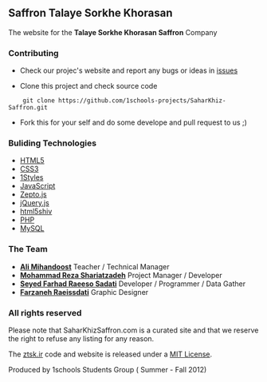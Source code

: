 ## Saffron Talaye Sorkhe Khorasan
The website for the **Talaye Sorkhe Khorasan Saffron** Company


### Contributing

* Check our projec's website and report any bugs or ideas in [issues](https://github.com/1schools-projects/SaharKhiz-Saffron/issues)

* Clone this project and check source code
```
    git clone https://github.com/1schools-projects/SaharKhiz-Saffron.git
```

* Fork this for your self and do some develope and pull request to us ;)


### Buliding Technologies
* [HTML5](http://ali.md/wiki/html5)
* [CSS3](http://ali.md/css3ref)
* [1Styles](http://ali.md/1styles)
* [JavaScript](http://ali.md/wiki/javascript)
* [Zepto.js](http://ali.md/zepto.js)
* [jQuery.js](http://ali.md/jquery.js)
* [html5shiv](http://ali.md/html5shiv)
* [PHP](http://ali.md/php/)
* [MySQL](http://ali.md/wiki/mysql)


### The Team
* [**Ali Mihandoost**](http://github.com/Alimd) Teacher / Technical Manager
* [**Mohammad Reza Shariatzadeh**](https://github.com/Mrshcom) Project Manager / Developer 
* [**Seyed Farhad Raeeso Sadati**](https://github.com/farhad-rs) Developer / Programmer / Data Gather
* [**Farzaneh Raeissdati**](http://www.art20.ir) Graphic Designer


### All rights reserved ###
Please note that SaharKhizSaffron.com is a curated site and that we reserve the right to refuse any listing for any reason.

The [ztsk.ir](http://ztsk.ir) code and website is released under a [MIT License](http://opensource.org/licenses/MIT).


Produced by 1schools Students Group ( Summer - Fall 2012)

